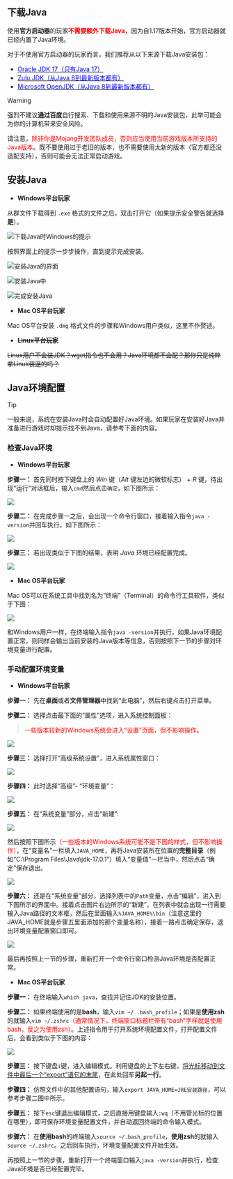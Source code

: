 ## 下载Java

使用**官方启动器**的玩家<font color=red><b>不需要额外下载Java</b></font>，因为自1.17版本开始，官方启动器就已经内置了Java环境。

对于不使用官方启动器的玩家而言，我们推荐从以下来源下载Java安装包：

+ [<font color=blue>Oracle JDK 17（只有Java 17）</font>](https://www.oracle.com/java/technologies/javase-downloads.html)
+ [<font color=blue>Zulu JDK（从Java 8到最新版本都有）</font>](https://www.azul.com/downloads/?package=jdk#download-openjdk)
+ [<font color=blue>Microsoft OpenJDK（从Java 8到最新版本都有）</font>](https://docs.microsoft.com/zh-cn/java/openjdk/download)

> [!warning] 
> 强烈不建议**通过百度**自行搜索、下载和使用来源不明的Java安装包，此举可能会为你的计算机带来安全风险。

请注意，<font color=red>除非你是Mojang开发团队成员，否则应当使用当前游戏版本所支持的Java版本</font>。既不要使用过于老旧的版本，也不需要使用太新的版本（官方都还没适配支持），否则可能会无法正常启动游戏。

## 安装Java

+ **Windows平台玩家**

从群文件下载得到 `.exe` 格式的文件之后，双击打开它（如果提示安全警告就选择 **是**）。

![下载Java时Windows的提示](pics/java/java1.png)

按照界面上的提示一步步操作，直到提示完成安装。

![安装Java的界面](pics/java/java2.png)

![安装Java中](pics/java/java3.png)

![完成安装Java](pics/java/java4.png)

+ **Mac OS平台玩家**

Mac OS平台安装 `.dmg` 格式文件的步骤和Windows用户类似，这里不作赘述。

+ **~~Linux平台玩家~~**

~~Linux用户不会装JDK？wget指令也不会用？Java环境都不会配？那你只是纯粹拿Linux装逼的吗？~~

## Java环境配置

> [!tip]
> 一般来说，系统在安装Java时会自动配置好Java环境。如果玩家在安装好Java并准备进行游戏时却提示找不到Java，请参考下面的内容。

### 检查Java环境

+ **Windows平台玩家**

**步骤一：** 首先同时按下键盘上的 *Win* 键（*Alt* 键左边的微软标志） + *R* 键，待出现“运行”对话框后，输入`cmd`然后点击`确定`，如下图所示：

![](pics/java/run.png)

**步骤二：** 在完成步骤一之后，会出现一个命令行窗口，接着输入指令`java -version`并回车执行，如下图所示：

![](pics/java/cmd0.png)

**步骤三：** 若出现类似于下图的结果，表明 *Java* 环境已经配置完成。

![](pics/java/cmd.png)

+ **Mac OS平台玩家**

Mac OS可以在系统工具中找到名为“终端”（Terminal）的命令行工具软件，类似于下图：

![](pics/java/terminal.png)

和Windows用户一样，在终端输入指令`java -version`并执行，如果Java环境配置正常，则同样会输出当前安装的Java版本等信息，否则按照下一节的步骤对环境变量进行配置。

### 手动配置环境变量

+ **Windows平台玩家**

**步骤一：** 先在**桌面**或者**文件管理器**中找到“此电脑”，然后右键点击打开菜单。

**步骤二：** 选择点击最下面的“属性”选项，进入系统控制面板：

> <font color=red>一些版本较新的Windows系统会进入“设置”页面，但不影响操作。</font>

![](pics/java/pro.png)

**步骤三：** 选择打开“高级系统设置”，进入系统属性窗口：

![](pics/java/panel.png)

**步骤四：** 此时选择“高级”- “环境变量”：

![](pics/java/sys.png)

**步骤五：** 在“系统变量”部分，点击“新建”:

![](pics/java/new.jpeg)

然后按照下图所示<font color=red>（一些版本的Windows系统可能不是下图的样式，但不影响操作）</font>，在“变量名”一栏填入`JAVA_HOME`，再将Java安装所在位置的**完整目录**（例如“C:\Program Files\Java\jdk-17.0.1”）填入“变量值”一栏当中，然后点击“确定”保存退出。

![](pics/java/var.png)

**步骤六：** 还是在“系统变量”部分，选择列表中的`Path`变量，点击“编辑”，进入到下图所示的界面中。接着点击图片右边所示的“新建”，在列表中就会出现一行需要输入Java路径的文本框，然后在里面输入`%JAVA_HOME%\bin`（注意这里的JAVA_HOME就是步骤五里面添加的那个变量名称），接着一路点击确定保存，退出环境变量配置窗口即可。

![](pics/java/env2.png)

最后再按照上一节的步骤，重新打开一个命令行窗口检测Java环境是否配置正常。

+ **Mac OS平台玩家**

**步骤一：** 在终端输入`which java`，查找并记住JDK的安装位置。

**步骤二：**  如果终端使用的是**bash**，输入`vim ~/ .bash_profile`；如果是**使用zsh**的就输入`vim ~/.zshrc`<font color=red>（通常情况下，终端窗口标题栏带有“bash”字样就是使用bash，反之为使用zsh）</font>。上述指令用于打开系统环境配置文件，打开配置文件后，会看到类似于下图的内容：

![](pics/java/profile.jpg)

**步骤三：**  按下键盘`i`键，进入编辑模式。利用键盘的上下左右键，<u>将光标移动到文件中最后一个“export”语句的末尾</u>，在此处回车**另起一行**。

**步骤四：**  仿照文件中的其他配置语句，输入`export JAVA_HOME=JRE安装路径`，可以参考步骤二图中所示。

**步骤五：**  按下`esc`键退出编辑模式，之后直接用键盘输入`:wq`（不用管光标的位置在哪里），即可保存环境变量配置文件，并自动返回终端的命令输入模式。

**步骤六：**  在**使用bash**的终端输入`source ~/.bash_profile`，**使用zsh**的就输入`source ~/.zshrc`。之后回车执行，环境变量配置文件开始生效。

再按照上一节的步骤，重新打开一个终端窗口输入`java -version`并执行，检查Java环境是否已经配置完毕。
